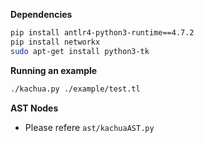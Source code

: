 **Dependencies**

```bash
pip install antlr4-python3-runtime==4.7.2
pip install networkx
sudo apt-get install python3-tk 
```

**Running an example**

  ```bash
  ./kachua.py ./example/test.tl
  ```
  
**AST Nodes**

- Please refere `ast/kachuaAST.py`
